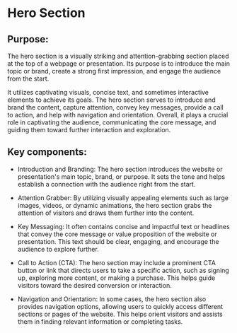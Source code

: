 # Hero Section

## Purpose:

The hero section is a visually striking and attention-grabbing section placed at the top of a webpage or presentation. Its purpose is to introduce the main topic or brand, create a strong first impression, and engage the audience from the start. 

It utilizes captivating visuals, concise text, and sometimes interactive elements to achieve its goals. The hero section serves to introduce and brand the content, capture attention, convey key messages, provide a call to action, and help with navigation and orientation. Overall, it plays a crucial role in captivating the audience, communicating the core message, and guiding them toward further interaction and exploration.

## Key components:

- Introduction and Branding: The hero section introduces the website or presentation's main topic, brand, or purpose. It sets the tone and helps establish a connection with the audience right from the start.

- Attention Grabber: By utilizing visually appealing elements such as large images, videos, or dynamic animations, the hero section grabs the attention of visitors and draws them further into the content.

- Key Messaging: It often contains concise and impactful text or headlines that convey the core message or value proposition of the website or presentation. This text should be clear, engaging, and encourage the audience to explore further.

- Call to Action (CTA): The hero section may include a prominent CTA button or link that directs users to take a specific action, such as signing up, exploring more content, or making a purchase. This helps guide visitors toward the desired conversion or interaction.

- Navigation and Orientation: In some cases, the hero section also provides navigation options, allowing users to quickly access different sections or pages of the website. This helps orient visitors and assists them in finding relevant information or completing tasks.